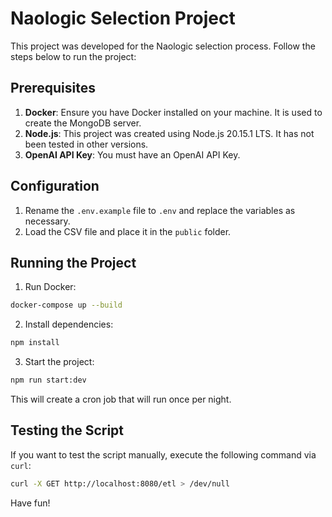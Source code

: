 # Naologic Selection Project

This project was developed for the Naologic selection process. Follow the steps below to run the project:

## Prerequisites

1. **Docker**: Ensure you have Docker installed on your machine. It is used to create the MongoDB server.
2. **Node.js**: This project was created using Node.js 20.15.1 LTS. It has not been tested in other versions.
3. **OpenAI API Key**: You must have an OpenAI API Key.

## Configuration

1. Rename the `.env.example` file to `.env` and replace the variables as necessary.
2. Load the CSV file and place it in the `public` folder.

## Running the Project

1. Run Docker:

```bash
docker-compose up --build
```

2. Install dependencies:
```bash
npm install
```

3. Start the project:

```bash
npm run start:dev
```

This will create a cron job that will run once per night.

## Testing the Script

If you want to test the script manually, execute the following command via `curl`:

```bash
curl -X GET http://localhost:8080/etl > /dev/null
```

Have fun!